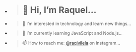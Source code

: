 - ># 👋 Hi, I’m **Raquel**...
- > 👀 I’m interested in technology and learn new things...
- > 🌱 I’m currently learning JavaScript and Node.js...
- > 📫 How to reach me: [@raqlvilela](https://www.instagram.com/raqlvilela/) on instagram...

<!---
raqlvilela/raqlvilela is a ✨ special ✨ repository because its `README.md` (this file) appears on your GitHub profile.
You can click the Preview link to take a look at your changes.
- 💞️ I’m looking to collaborate on ...
--->
